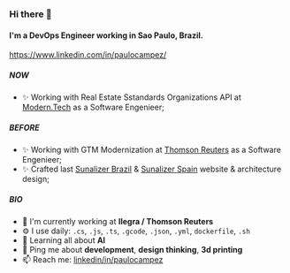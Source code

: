 ### Hi there 👋

#### I'm a DevOps Engineer working in Sao Paulo, Brazil.
https://www.linkedin.com/in/paulocampez/

##### NOW

- ✨ Working with Real Estate Sstandards Organizations API at [Modern.Tech](https://www.modern.tech/) as a Software Engenieer;

##### BEFORE

- ✨ Working with GTM Modernization at [Thomson Reuters](https://www.thomsonreuters.com/) as a Software Engenieer;
- ✨ Crafted last [Sunalizer Brazil](https://sunalizer.com.br/) & [Sunalizer Spain](https://sunalizer.es/) website & architecture design;

##### BIO

- 🏢 I'm currently working at **Ilegra / Thomson Reuters**
- ⚙️ I use daily: `.cs`, `.js`, `.ts`, `.gcode`, `.json`,  `.yml`, `dockerfile`, `.sh`
- 🌱 Learning all about **AI**
- 💬 Ping me about **development**, **design thinking**, **3d printing**
- 📫 Reach me: [linkedin/in/paulocampez](https://www.linkedin.com/in/paulocampez/)
